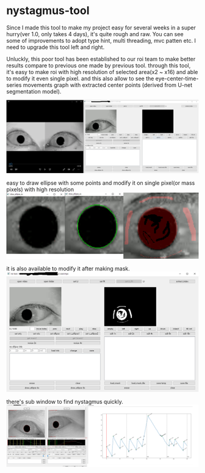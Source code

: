 # nystagmus-tool

Since I made this tool to make my project easy for several weeks in a super hurry(ver 1.0, only takes 4 days), it's quite rough and raw.
You can see some of improvements to adopt type hint, multi threading, mvc patten etc.
I need to upgrade this tool left and right. 

Unluckly, this poor tool has been established to our roi team to make better results compare to previous one made by previous tool.
through this tool, it's easy to make roi with high resolution of selected area(x2 ~ x16) and able to modify it even single pixel.
and this also allow to see the eye-center-time-series movements graph with extracted center points (derived from U-net segmentation model).

![video and tool_main_video_loaded](./images/tool1.png)



easy to draw ellipse with some points and modify it on single pixel(or mass pixels) with high resolution 
![draw ellipse and modify](./images/tool2.png)



it is also available to modify it after making mask.
![mask made](./images/tool3.png)


there's sub window to find nystagmus quickly.
![index extractor](./images/tool4.png)